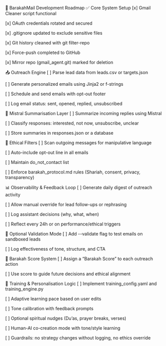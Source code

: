 📌 BarakahMail Development Roadmap
✅ Core System Setup
[x] Gmail Cleaner script functional

[x] OAuth credentials rotated and secured

[x] .gitignore updated to exclude sensitive files

[x] Git history cleaned with git filter-repo

[x] Force-push completed to GitHub

[x] Mirror repo (gmail_agent.git) marked for deletion

📤 Outreach Engine
[ ] Parse lead data from leads.csv or targets.json

[ ] Generate personalized emails using Jinja2 or f-strings

[ ] Schedule and send emails with opt-out footer

[ ] Log email status: sent, opened, replied, unsubscribed

🧠 Mistral Summarisation Layer
[ ] Summarize incoming replies using Mistral

[ ] Classify responses: interested, not now, unsubscribe, unclear

[ ] Store summaries in responses.json or a database

🧭 Ethical Filters
[ ] Scan outgoing messages for manipulative language

[ ] Auto-include opt-out line in all emails

[ ] Maintain do_not_contact list

[ ] Enforce barakah_protocol.md rules (Shariah, consent, privacy, transparency)

📊 Observability & Feedback Loop
[ ] Generate daily digest of outreach activity

[ ] Allow manual override for lead follow-ups or rephrasing

[ ] Log assistant decisions (why, what, when)

[ ] Reflect every 24h or on performance/ethical triggers

🧪 Optional Validation Mode
[ ] Add --validate flag to test emails on sandboxed leads

[ ] Log effectiveness of tone, structure, and CTA

🌟 Barakah Score System
[ ] Assign a “Barakah Score” to each outreach action

[ ] Use score to guide future decisions and ethical alignment

🧬 Training & Personalisation Logic
[ ] Implement training_config.yaml and training_engine.py

[ ] Adaptive learning pace based on user edits

[ ] Tone calibration with feedback prompts

[ ] Optional spiritual nudges (Du’as, prayer breaks, verses)

[ ] Human-AI co-creation mode with tone/style learning

[ ] Guardrails: no strategy changes without logging, no ethics override